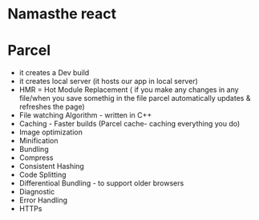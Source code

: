 # Namasthe react


# Parcel
- it creates a Dev build 
- it creates local server (it hosts our app in local server)
- HMR = Hot Module Replacement ( if you make any changes in any file/when you save somethig in the file parcel automatically updates & refreshes the page)
- File watching Algorithm - written in C++  
- Caching - Faster builds (Parcel cache- caching everything you do)
- Image optimization
- Minification 
- Bundling 
- Compress
- Consistent Hashing
- Code Splitting
- Differentioal Bundling - to support older browsers 
- Diagnostic
- Error Handling 
- HTTPs
